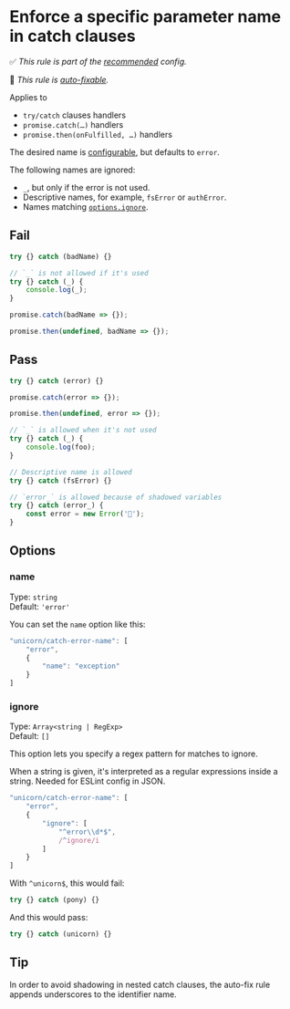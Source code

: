 # Enforce a specific parameter name in catch clauses

<!-- Do not manually modify RULE_NOTICE part. Run: `npm run generate-rule-notices` -->
<!-- RULE_NOTICE -->
✅ *This rule is part of the [recommended](https://github.com/sindresorhus/eslint-plugin-unicorn#recommended-config) config.*

🔧 *This rule is [auto-fixable](https://eslint.org/docs/user-guide/command-line-interface#fixing-problems).*
<!-- /RULE_NOTICE -->

Applies to

- `try/catch` clauses handlers
- `promise.catch(…)` handlers
- `promise.then(onFulfilled, …)` handlers

The desired name is [configurable](#name), but defaults to `error`.

The following names are ignored:

- `_`, but only if the error is not used.
- Descriptive names, for example, `fsError` or `authError`.
- Names matching [`options.ignore`](#ignore).

## Fail

```js
try {} catch (badName) {}
```

```js
// `_` is not allowed if it's used
try {} catch (_) {
	console.log(_);
}
```

```js
promise.catch(badName => {});
```

```js
promise.then(undefined, badName => {});
```

## Pass

```js
try {} catch (error) {}
```

```js
promise.catch(error => {});
```

```js
promise.then(undefined, error => {});
```

```js
// `_` is allowed when it's not used
try {} catch (_) {
	console.log(foo);
}
```

```js
// Descriptive name is allowed
try {} catch (fsError) {}
```

```js
// `error_` is allowed because of shadowed variables
try {} catch (error_) {
	const error = new Error('🦄');
}
```

## Options

### name

Type: `string`\
Default: `'error'`

You can set the `name` option like this:

```js
"unicorn/catch-error-name": [
	"error",
	{
		"name": "exception"
	}
]
```

### ignore

Type: `Array<string | RegExp>`\
Default: `[]`

This option lets you specify a regex pattern for matches to ignore.

When a string is given, it's interpreted as a regular expressions inside a string. Needed for ESLint config in JSON.

```js
"unicorn/catch-error-name": [
	"error",
	{
		"ignore": [
			"^error\\d*$",
			/^ignore/i
		]
	}
]
```

With `^unicorn$`, this would fail:

```js
try {} catch (pony) {}
```

And this would pass:

```js
try {} catch (unicorn) {}
```

## Tip

In order to avoid shadowing in nested catch clauses, the auto-fix rule appends underscores to the identifier name.
